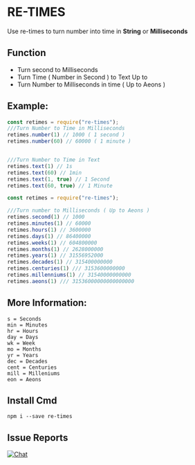 # RE-TIMES
Use re-times to turn number into time in **String** or **Milliseconds**

## Function
* Turn second to Milliseconds
* Turn Time ( Number in Second ) to Text Up to 
* Turn Number to Milliseconds in time ( Up to Aeons )

## Example:
```js
const retimes = require("re-times");
///Turn Number to Time in Milliseconds
retimes.number(1) // 1000 ( 1 second )
retimes.number(60) // 60000 ( 1 minute )


///Turn Number to Time in Text
retimes.text(1) // 1s
retimes.text(60) // 1min
retimes.text(1, true) // 1 Second
retimes.text(60, true) // 1 Minute
``` 
```js
const retimes = require("re-times");

///Turn number to Milliseconds ( Up to Aeons )
retimes.second(1) // 1000
retimes.minutes(1) // 60000
retimes.hours(1) // 3600000
retimes.days(1) // 86400000
retimes.weeks(1) // 604800000
retimes.months(1) // 2628000000
retimes.years(1) // 31556952000
retimes.decades(1) // 315400000000
retimes.centuries(1) /// 3153600000000
retimes.millenniums(1) // 31540000000000
retimes.aeons(1) /// 31536000000000000000
```

## More Information:
```
s = Seconds
min = Minutes
hr = Hours
day = Days
wk = Week
mo = Months
yr = Years
dec = Decades
cent = Centuries
mill = Milleniums
eon = Aeons
```

## Install Cmd
```
npm i --save re-times
```

## Issue Reports
<a href="https://discord.gg/j6Ya9dp" rel="nofollow"><img src="https://camo.githubusercontent.com/b12a95e20b7ca35f918c0ab5103fe56b6f44c067/68747470733a2f2f696d672e736869656c64732e696f2f62616467652f636861742d6f6e253230646973636f72642d3732383964612e737667" alt="Chat" data-canonical-src="https://img.shields.io/badge/chat-on%20discord-7289da.svg" style="max-width:100%;"></a>
